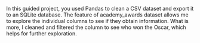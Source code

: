 In this guided project, you used Pandas to clean a CSV dataset and export it to an SQLite database. The feature of academy_awards dataset allows me to explore the individual columns to see if they obtain information. What is more, I cleaned and filtered the column to see who won the Oscar, which helps for further exploration. 
